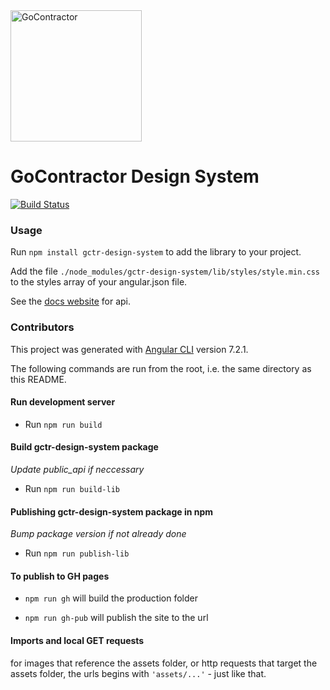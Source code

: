 <img alt="GoContractor" width="210" src="https://gctr-website-images.s3.amazonaws.com/wordpress-upload/2019/08/Formerly-Gctr-Horizontal-Blue-Grey-01-01N.svg" style="margin-auto" />


# GoContractor Design System

[![Build Status](https://semaphoreci.com/api/v1/admin-gctr-25/gctr-design-system/branches/master/badge.svg)](https://semaphoreci.com/admin-gctr-25/gctr-design-system)

### Usage

Run `npm install gctr-design-system` to add the library to your project.

Add the file `./node_modules/gctr-design-system/lib/styles/style.min.css` to the styles array of your angular.json file.

See the [docs website](https://gctr.github.io/gctr-design-system/) for api.

### Contributors

This project was generated with [Angular CLI](https://github.com/angular/angular-cli) version 7.2.1.

The following commands are run from the root, i.e. the same directory as this README.

#### Run development server

- Run `npm run build`

#### Build gctr-design-system package

*Update public_api if neccessary*

- Run `npm run build-lib`

#### Publishing gctr-design-system package in npm

*Bump package version if not already done*

- Run `npm run publish-lib`

#### To publish to GH pages

 - `npm run gh` will build the production folder

 - `npm run gh-pub` will publish the site to the url

#### Imports and local GET requests

for images that reference the assets folder, or http requests that target the assets folder, the urls begins with `'assets/...'` - just like that.
